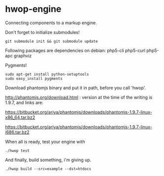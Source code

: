 hwop-engine
===========

Connecting components to a markup engine.

Don't forget to initialize submodules!

```
git submodule init && git submodule update
```

Following packages are dependencies on debian: php5-cli php5-curl php5-apc graphviz

Pygments!

```
sudo apt-get install python-setuptools
sudo easy_install pygments
```

Download phantomjs binary and put it in path, before you call 'hwop'.

http://phantomjs.org/download.html : version at the time of the writing is
1.9.7, and links are:

https://bitbucket.org/ariya/phantomjs/downloads/phantomjs-1.9.7-linux-x86_64.tar.bz2

https://bitbucket.org/ariya/phantomjs/downloads/phantomjs-1.9.7-linux-i686.tar.bz2

When all is ready, test your engine with

```
./hwop test
```

And finally, build something, i'm giving up.

```
./hwop build --src=example --dst=htdocs
```
